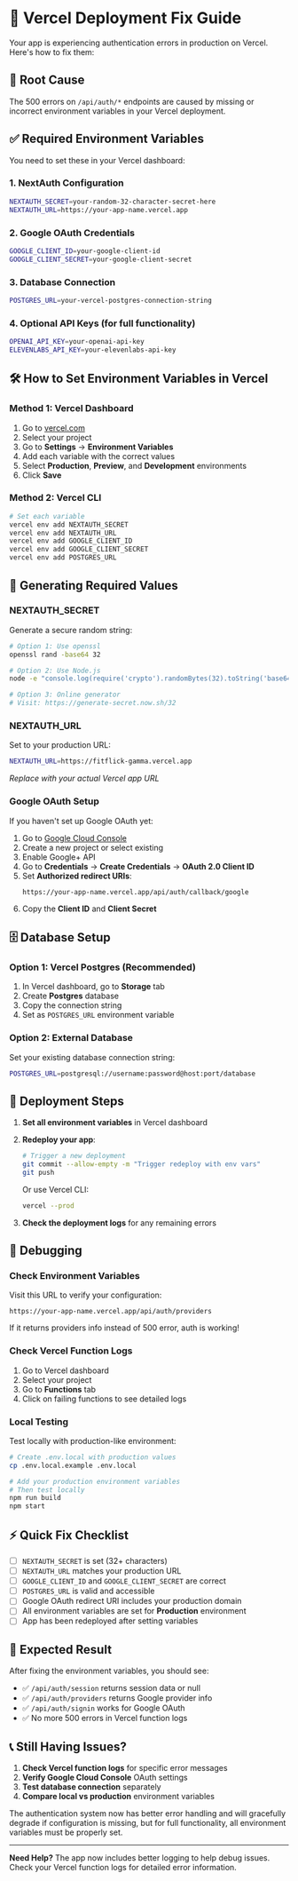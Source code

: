# 🚀 Vercel Deployment Fix Guide

Your app is experiencing authentication errors in production on Vercel. Here's how to fix them:

## 🔧 **Root Cause**

The 500 errors on `/api/auth/*` endpoints are caused by missing or incorrect environment variables in your Vercel deployment.

## ✅ **Required Environment Variables**

You need to set these in your Vercel dashboard:

### **1. NextAuth Configuration**
```bash
NEXTAUTH_SECRET=your-random-32-character-secret-here
NEXTAUTH_URL=https://your-app-name.vercel.app
```

### **2. Google OAuth Credentials**
```bash
GOOGLE_CLIENT_ID=your-google-client-id
GOOGLE_CLIENT_SECRET=your-google-client-secret
```

### **3. Database Connection**
```bash
POSTGRES_URL=your-vercel-postgres-connection-string
```

### **4. Optional API Keys** (for full functionality)
```bash
OPENAI_API_KEY=your-openai-api-key
ELEVENLABS_API_KEY=your-elevenlabs-api-key
```

## 🛠️ **How to Set Environment Variables in Vercel**

### **Method 1: Vercel Dashboard**
1. Go to [vercel.com](https://vercel.com)
2. Select your project
3. Go to **Settings** → **Environment Variables**
4. Add each variable with the correct values
5. Select **Production**, **Preview**, and **Development** environments
6. Click **Save**

### **Method 2: Vercel CLI**
```bash
# Set each variable
vercel env add NEXTAUTH_SECRET
vercel env add NEXTAUTH_URL
vercel env add GOOGLE_CLIENT_ID
vercel env add GOOGLE_CLIENT_SECRET
vercel env add POSTGRES_URL
```

## 🔑 **Generating Required Values**

### **NEXTAUTH_SECRET**
Generate a secure random string:
```bash
# Option 1: Use openssl
openssl rand -base64 32

# Option 2: Use Node.js
node -e "console.log(require('crypto').randomBytes(32).toString('base64'))"

# Option 3: Online generator
# Visit: https://generate-secret.now.sh/32
```

### **NEXTAUTH_URL**
Set to your production URL:
```bash
NEXTAUTH_URL=https://fitflick-gamma.vercel.app
```
*Replace with your actual Vercel app URL*

### **Google OAuth Setup**
If you haven't set up Google OAuth yet:

1. Go to [Google Cloud Console](https://console.cloud.google.com/)
2. Create a new project or select existing
3. Enable Google+ API
4. Go to **Credentials** → **Create Credentials** → **OAuth 2.0 Client ID**
5. Set **Authorized redirect URIs**:
   ```
   https://your-app-name.vercel.app/api/auth/callback/google
   ```
6. Copy the **Client ID** and **Client Secret**

## 🗄️ **Database Setup**

### **Option 1: Vercel Postgres (Recommended)**
1. In Vercel dashboard, go to **Storage** tab
2. Create **Postgres** database
3. Copy the connection string
4. Set as `POSTGRES_URL` environment variable

### **Option 2: External Database**
Set your existing database connection string:
```bash
POSTGRES_URL=postgresql://username:password@host:port/database
```

## 🚀 **Deployment Steps**

1. **Set all environment variables** in Vercel dashboard
2. **Redeploy your app**:
   ```bash
   # Trigger a new deployment
   git commit --allow-empty -m "Trigger redeploy with env vars"
   git push
   ```
   
   Or use Vercel CLI:
   ```bash
   vercel --prod
   ```

3. **Check the deployment logs** for any remaining errors

## 🐛 **Debugging**

### **Check Environment Variables**
Visit this URL to verify your configuration:
```
https://your-app-name.vercel.app/api/auth/providers
```

If it returns providers info instead of 500 error, auth is working!

### **Check Vercel Function Logs**
1. Go to Vercel dashboard
2. Select your project
3. Go to **Functions** tab
4. Click on failing functions to see detailed logs

### **Local Testing**
Test locally with production-like environment:
```bash
# Create .env.local with production values
cp .env.local.example .env.local

# Add your production environment variables
# Then test locally
npm run build
npm start
```

## ⚡ **Quick Fix Checklist**

- [ ] `NEXTAUTH_SECRET` is set (32+ characters)
- [ ] `NEXTAUTH_URL` matches your production URL
- [ ] `GOOGLE_CLIENT_ID` and `GOOGLE_CLIENT_SECRET` are correct
- [ ] `POSTGRES_URL` is valid and accessible
- [ ] Google OAuth redirect URI includes your production domain
- [ ] All environment variables are set for **Production** environment
- [ ] App has been redeployed after setting variables

## 🎯 **Expected Result**

After fixing the environment variables, you should see:
- ✅ `/api/auth/session` returns session data or null
- ✅ `/api/auth/providers` returns Google provider info
- ✅ `/api/auth/signin` works for Google OAuth
- ✅ No more 500 errors in Vercel function logs

## 📞 **Still Having Issues?**

1. **Check Vercel function logs** for specific error messages
2. **Verify Google Cloud Console** OAuth settings
3. **Test database connection** separately
4. **Compare local vs production** environment variables

The authentication system now has better error handling and will gracefully degrade if configuration is missing, but for full functionality, all environment variables must be properly set.

---

**Need Help?** The app now includes better logging to help debug issues. Check your Vercel function logs for detailed error information. 